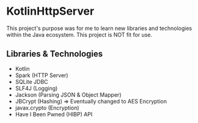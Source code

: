 # KotlinHttpServer
This project's purpose was for me to learn new libraries and technologies within the Java ecosystem. This project is NOT fit for use.  
  
## Libraries & Technologies
- Kotlin
- Spark (HTTP Server)
- SQLite JDBC
- SLF4J (Logging)
- Jackson (Parsing JSON & Object Mapper)
- JBCrypt (Hashing) => Eventually changed to AES Encryption
- javax.crypto (Encryption)
- Have I Been Pwned (HIBP) API
 
